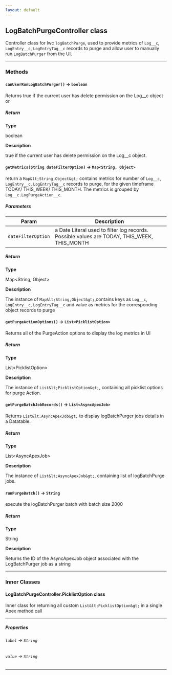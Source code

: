 ```yaml
---
layout: default
---
```


## LogBatchPurgeController class

Controller class for lwc `logBatchPurge`, used to provide metrics of `Log__c`, `LogEntry__c`, `LogEntryTag__c` records to purge and allow user to manually run `LogBatchPurger` from the UI.

---

### Methods

#### `canUserRunLogBatchPurger()` → `boolean`

Returns true if the current user has delete permission on the Log\_\_c object or

##### Return

**Type**

boolean

**Description**

true if the current user has delete permission on the Log\_\_c object.

#### `getMetrics(String dateFilterOption)` → `Map<String, Object>`

return a `Map&lt;String,Object&gt;` contains metrics for number of `Log__c`, `LogEntry__c`, `LogEntryTag__c` records to purge, for the given timeframe TODAY/ THIS_WEEK/ THIS_MONTH. The metrics is grouped by `Log__c.LogPurgeAction__c`.

##### Parameters

| Param              | Description                                                                                 |
| ------------------ | ------------------------------------------------------------------------------------------- |
| `dateFilterOption` | a Date Literal used to filter log records. Possible values are TODAY, THIS_WEEK, THIS_MONTH |

##### Return

**Type**

Map&lt;String, Object&gt;

**Description**

The instance of `Map&lt;String,Object&gt;`,contains keys as `Log__c`, `LogEntry__c`, `LogEntryTag__c` and value as metrics for the corresponding object records to purge

#### `getPurgeActionOptions()` → `List<PicklistOption>`

Returns all of the PurgeAction options to display the log metrics in UI

##### Return

**Type**

List&lt;PicklistOption&gt;

**Description**

The instance of `List&lt;PicklistOption&gt;`, containing all picklist options for purge Action.

#### `getPurgeBatchJobRecords()` → `List<AsyncApexJob>`

Returns `List&lt;AsyncApexJob&gt;` to display logBatchPurger jobs details in a Datatable.

##### Return

**Type**

List&lt;AsyncApexJob&gt;

**Description**

The instance of `List&lt;AsyncApexJob&gt;`, containing list of logBatchPurge jobs.

#### `runPurgeBatch()` → `String`

execute the logBatchPurger batch with batch size 2000

##### Return

**Type**

String

**Description**

Returns the ID of the AsyncApexJob object associated with the LogBatchPurger job as a string

---

### Inner Classes

#### LogBatchPurgeController.PicklistOption class

Inner class for returning all custom `List&lt;PicklistOption&gt;` in a single Apex method call

---

##### Properties

###### `label` → `String`

###### `value` → `String`

---
